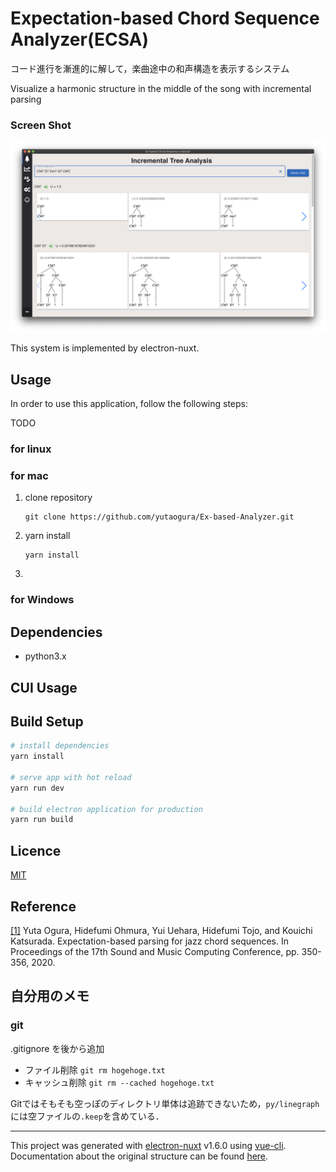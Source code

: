 # Expectation-based Chord Sequence Analyzer(ECSA)
コード進行を漸進的に解して，楽曲途中の和声構造を表示するシステム


Visualize a harmonic structure in the middle of the song with incremental parsing

### Screen Shot
<img src="./screenshot.png" >




This system is implemented by electron-nuxt.

## Usage
In order to use this application, follow the following steps:

TODO

### for linux

### for mac
1. clone repository
   ```
   git clone https://github.com/yutaogura/Ex-based-Analyzer.git
   ```
2. yarn install
   ```
   yarn install
   ```
3. 
### for Windows


## Dependencies
- python3.x

## CUI Usage

## Build Setup

``` bash
# install dependencies
yarn install

# serve app with hot reload
yarn run dev

# build electron application for production
yarn run build
```

## Licence

[MIT](https://github.com/tcnksm/tool/blob/master/LICENCE)

## Reference
[[1]](https://smc2020torino.it/adminupload/file/SMCCIM_2020_paper_111.pdf) Yuta Ogura, Hidefumi Ohmura, Yui Uehara, Hidefumi Tojo, and Kouichi Katsurada.
Expectation-based parsing for jazz chord sequences. In Proceedings of the 17th Sound
and Music Computing Conference, pp. 350-356, 2020.



## 自分用のメモ
### git
.gitignore を後から追加
- ファイル削除
  ``` git rm hogehoge.txt ```
- キャッシュ削除
  ``` git rm --cached hogehoge.txt ```

Gitではそもそも空っぽのディレクトリ単体は追跡できないため，```py/linegraph ``` には空ファイルの```.keep```を含めている．

---

This project was generated with [electron-nuxt](https://github.com/michalzaq12/electron-nuxt) v1.6.0 using [vue-cli](https://github.com/vuejs/vue-cli). Documentation about the original structure can be found [here](https://github.com/michalzaq12/electron-nuxt/blob/master/README.md).
